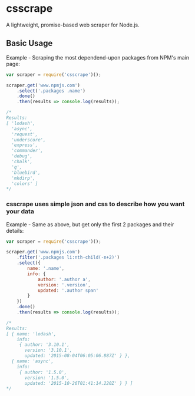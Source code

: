 # csscrape
A lightweight, promise-based web scraper for Node.js.

## Basic Usage
Example - Scraping the most dependend-upon packages from NPM's main page:

```js
var scraper = require('csscrape')();

scraper.get('www.npmjs.com')
	.select('.packages .name')
	.done()
	.then(results => console.log(results));

/*
Results:
[ 'lodash',
  'async',
  'request',
  'underscore',
  'express',
  'commander',
  'debug',
  'chalk',
  'q',
  'bluebird',
  'mkdirp',
  'colors' ]
*/
```

### csscrape uses simple json and css to describe how you want your data
Example - Same as above, but get only the first 2 packages and their details:

```js
var scraper = require('csscrape')();

scraper.get('www.npmjs.com')
	.filter('.packages li:nth-child(-n+2)')
	.select({
		name: '.name',
		info: {
			author: '.author a',
			version: '.version',
			updated: '.author span'
		}
	})
	.done()
	.then(results => console.log(results));

/*
Results:
[ { name: 'lodash',
    info:
     { author: '3.10.1',
       version: '3.10.1',
       updated: '2015-08-04T06:05:06.887Z' } },
  { name: 'async',
    info:
     { author: '1.5.0',
       version: '1.5.0',
       updated: '2015-10-26T01:41:14.220Z' } } ]
*/
```
